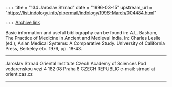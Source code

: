 +++
title = "134 Jaroslav Strnad"
date = "1996-03-15"
upstream_url = "https://list.indology.info/pipermail/indology/1996-March/004484.html"

+++
[Archive link](https://list.indology.info/pipermail/indology/1996-March/004484.html)

Basic information and useful bibliography can be found in:
A.L. Basham, The Practice of Medicine in Ancient and Medieval India. In: 
Charles Leslie (ed.), Asian Medical Systems: A Comparative Study. 
University of California Press,  Berkeley etc. 1976, pp. 18-43.

_____________________________
Jaroslav Strnad
Oriental Institute
Czech Academy of Sciences
Pod vodarenskou vezi 4
182 08 Praha 8
CZECH REPUBLIC
e-mail: strnad at orient.cas.cz
______________________________




